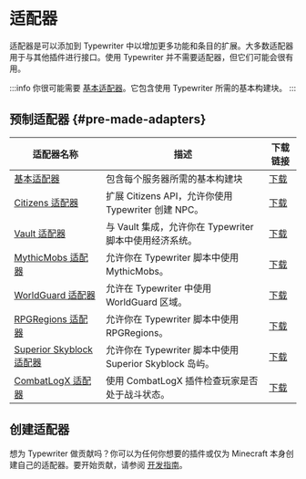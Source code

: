 # 适配器

适配器是可以添加到 Typewriter 中以增加更多功能和条目的扩展。大多数适配器用于与其他插件进行接口。使用 Typewriter 并不需要适配器，但它们可能会很有用。

:::info
你很可能需要 [基本适配器](../adapters/BasicAdapter)。它包含使用 Typewriter 所需的基本构建块。
:::

## 预制适配器 {#pre-made-adapters}

| 适配器名称                                                        | 描述                                                                                      | 下载链接                                                     |
| ----------------------------------------------------------------- | ---------------------------------------------------------------------------------------- | ------------------------------------------------------------ |
| [基本适配器](../adapters/BasicAdapter)                            | 包含每个服务器所需的基本构建块                                                            | [下载](https://github.com/gabber235/TypeWriter/releases)     |
| [Citizens 适配器](../adapters/CitizensAdapter/)                   | 扩展 Citizens API，允许你使用 Typewriter 创建 NPC。                                       | [下载](https://github.com/gabber235/TypeWriter/releases)     |
| [Vault 适配器](../adapters/VaultAdapter/)                         | 与 Vault 集成，允许你在 Typewriter 脚本中使用经济系统。                                   | [下载](https://github.com/gabber235/TypeWriter/releases)     |
| [MythicMobs 适配器](../adapters/MythicMobsAdapter/)               | 允许你在 Typewriter 脚本中使用 MythicMobs。                                               | [下载](https://github.com/gabber235/TypeWriter/releases)     |
| [WorldGuard 适配器](../adapters/WorldGuardAdapter/)               | 允许在 Typewriter 中使用 WorldGuard 区域。                                                | [下载](https://github.com/gabber235/TypeWriter/releases)     |
| [RPGRegions 适配器](../adapters/RPGRegionsAdapter/)               | 允许你在 Typewriter 脚本中使用 RPGRegions。                                               | [下载](https://github.com/gabber235/TypeWriter/releases)     |
| [Superior Skyblock 适配器](../adapters/SuperiorSkyblockAdapter/)  | 允许你在 Typewriter 脚本中使用 Superior Skyblock 岛屿。                                   | [下载](https://github.com/gabber235/TypeWriter/releases)     |
| [CombatLogX 适配器](../adapters/CombatLogXAdapter/)               | 使用 CombatLogX 插件检查玩家是否处于战斗状态。                                            | [下载](https://github.com/gabber235/TypeWriter/releases)     |

## 创建适配器

想为 Typewriter 做贡献吗？你可以为任何你想要的插件或仅为 Minecraft 本身创建自己的适配器。要开始贡献，请参阅 [开发指南](../develop/01-index.mdx)。